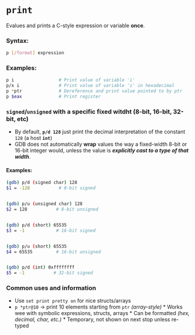 # `print`
Evalues and prints a C-style expression or variable **once**.

### Syntax:
```bash
p [/format] expression
```

### Examples:
```bash
p i                 # Print value of variable 'i'
p/x i               # Print value of variable 'i' in hexadecimal
p *ptr              # Dereference and print value pointed to by ptr
p $eax              # Print register
```

### **`signed`**/**`unsigned`** with a specific fixed witdht **(8-bit, 16-bit, 32-bit, etc)**
 * By default, **`p/d 128`** just print the decimal interpretation of the constant `128` (a host **`int`**)
 * GDB does not automatically **wrap** values the way a fixed-width 8-bit or 16-bit integer would, unless the value is ***explicitly cast to a type of that width***.

#### Examples:
```bash
(gdb) p/d (signed char) 128
$1 = -128           # 8-bit signed


(gdb) p/u (unsigned char) 128
$2 = 128           # 8-bit unsigned


(gdb) p/d (short) 65535
$3 = -1            # 16-bit signed


(gdb) p/u (short) 65535
$4 = 65535         # 16-bit unsigned


(gdb) p/d (int) 0xffffffff
$5 = -1           # 32-bit signed
```

### Common uses and information
 * Use `set print pretty on` for nice structs/arrays
 * `p *ptr@10` $\rightarrow$ print 10 elements starting from `ptr` *(array-style)* * Works wee with symbolic expressions, structs, arrays * Can be formatted *(hex, decimal, char, etc.)* * Temporary, not shown on next stop unless re-typed

